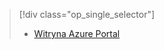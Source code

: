 > [!div class="op_single_selector"]
> * [Witryna Azure Portal](../articles/storage/common/storage-e2e-troubleshooting.md)
> 
> 

